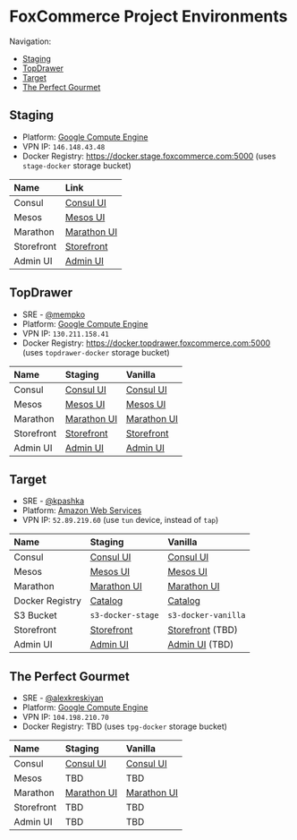 # FoxCommerce Project Environments

Navigation:
* [Staging](#staging)
* [TopDrawer](#topdrawer)
* [Target](#target)
* [The Perfect Gourmet](#the-perfect-gourmet)

## Staging

* Platform: [Google Compute Engine](https://console.cloud.google.com/compute/instances?project=foxcomm-staging&authuser=1)
* VPN IP: `146.148.43.48`
* Docker Registry: https://docker.stage.foxcommerce.com:5000 (uses `stage-docker` storage bucket)

| Name       | Link                                                             |
|:-----------|:-----------------------------------------------------------------|
| Consul     | [Consul UI](http://10.240.0.10:8500/ui/#/foxcomm-stage/services) |
| Mesos      | [Mesos UI](http://10.240.0.3:5050/#/)                            |
| Marathon   | [Marathon UI](http://10.240.0.3:8080/ui/#/apps)                  |
| Storefront | [Storefront](https://stage.foxcommerce.com)                      |
| Admin UI   | [Admin UI](https://stage.foxcommerce.com/admin)                  |

## TopDrawer

* SRE - [@mempko](https://github.com/mempko)
* Platform: [Google Compute Engine](https://console.cloud.google.com/compute/instances?project=foxcommerce-production-shared&authuser=1)
* VPN IP: `130.211.158.41`
* Docker Registry: https://docker.topdrawer.foxcommerce.com:5000 (uses `topdrawer-docker` storage bucket)

| Name       | Staging                                                          | Vanilla                                                        |
|:-----------|:-----------------------------------------------------------------|:---------------------------------------------------------------|
| Consul     | [Consul UI](http://10.0.0.15:8500/ui/#/topdrawer-stage/services) | [Consul UI](http://10.0.0.3:8500/ui/#/topdrawer/services)      |
| Mesos      | [Mesos UI](http://10.0.0.15:5050/#/)                             | [Mesos UI](http://10.0.0.3:5050/#/)                            |
| Marathon   | [Marathon UI](http://10.0.0.15:8080/ui/#/apps)                   | [Marathon UI](http://10.0.0.3:8080/ui/#/apps)                  |
| Storefront | [Storefront](https://topdrawer-stage.foxcommerce.com)            | [Storefront](https://topdrawer-production.foxcommerce.com)     |
| Admin UI   | [Admin UI](https://admin.topdrawer-stage.foxcommerce.com)        | [Admin UI](https://admin.topdrawer-production.foxcommerce.com) |

## Target

* SRE - [@kpashka](https://github.com/kpashka)
* Platform: [Amazon Web Services](https://us-west-2.console.aws.amazon.com/ec2/v2/home?region=us-west-2#Instances:sort=instanceId)
* VPN IP: `52.89.219.60` (use `tun` device, instead of `tap`)

| Name            | Staging                                                                              | Vanilla                                                                          |
|:----------------|:-------------------------------------------------------------------------------------|:---------------------------------------------------------------------------------|
| Consul          | [Consul UI](http://docker-tgt-stage.foxcommerce.com:8500/ui/#/target-stage/services) | [Consul UI](http://docker-tgt-vanilla.foxcommerce.com:8500/ui/#/target/services) |
| Mesos           | [Mesos UI](http://docker-tgt-stage.foxcommerce.com:5050/#/)                          | [Mesos UI](http://10.0.7.209:5050/#/)                                            |
| Marathon        | [Marathon UI](http://docker-tgt-stage.foxcommerce.com:8080/ui/#/apps)                | [Marathon UI](http://docker-tgt-vanilla.foxcommerce.com:8080/ui/#/apps)          |
| Docker Registry | [Catalog](https://docker-tgt-stage.foxcommerce.com:5000/v2/_catalog)                 | [Catalog](https://docker-tgt-vanilla.foxcommerce.com:5000/v2/_catalog)           |
| S3 Bucket       | `s3-docker-stage`                                                                    | `s3-docker-vanilla`                                                              |
| Storefront      | [Storefront](https://tgt-stage.foxcommerce.com)                                      | [Storefront](https://tgt-vanilla.foxcommerce.com) (TBD)                          |
| Admin UI        | [Admin UI](https://admin-tgt-stage.foxcommerce.com/admin/login)                      | [Admin UI](https://admin-tgt-vanilla.foxcommerce.com/admin/login) (TBD)          |

## The Perfect Gourmet

* SRE - [@alexkreskiyan](https://github.com/alexkreskiyan)
* Platform: [Google Compute Engine](https://console.cloud.google.com/compute/instances?project=foxcommerce-production-shared&authuser=1)
* VPN IP: `104.198.210.70`
* Docker Registry: TBD (uses `tpg-docker` storage bucket)

| Name            | Staging                                                   | Vanilla                                              |
|:----------------|:----------------------------------------------------------|:-----------------------------------------------------|
| Consul          | [Consul UI](http://10.0.0.3:8500/ui/#/tpg-stage/services) | [Consul UI](http://10.0.0.10:8500/ui/#/tpg/services) |
| Mesos           | TBD                                                       | TBD                                                  |
| Marathon        | [Marathon UI](http://10.0.0.3:8080/ui/#/apps)             | [Marathon UI](http://10.0.0.10:8080/ui/#/apps)       |
| Storefront      | TBD                                                       | TBD                                                  |
| Admin UI        | TBD                                                       | TBD                                                  |
